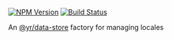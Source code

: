 [![NPM Version](https://img.shields.io/npm/v/@yr/data-store-locales.svg?style=flat)](https://npmjs.org/package/@yr/data-store-locales)
[![Build Status](https://img.shields.io/travis/YR/data-store-locales.svg?style=flat)](https://travis-ci.org/YR/data-store-locales?branch=master)

An [@yr/data-store](https://github.com/YR/data-store) factory for managing locales